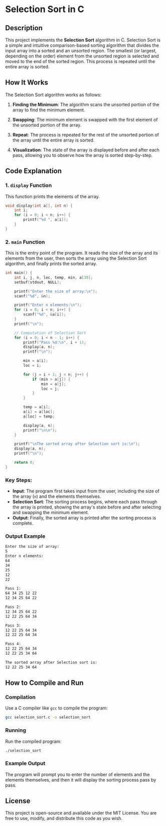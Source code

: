 # Selection Sort in C

## Description

This project implements the **Selection Sort** algorithm in C. Selection Sort is a simple and intuitive comparison-based sorting algorithm that divides the input array into a sorted and an unsorted region. The smallest (or largest, depending on the order) element from the unsorted region is selected and moved to the end of the sorted region. This process is repeated until the entire array is sorted.

## How It Works

The Selection Sort algorithm works as follows:

1. **Finding the Minimum**: The algorithm scans the unsorted portion of the array to find the minimum element.

2. **Swapping**: The minimum element is swapped with the first element of the unsorted portion of the array.

3. **Repeat**: The process is repeated for the rest of the unsorted portion of the array until the entire array is sorted.

4. **Visualization**: The state of the array is displayed before and after each pass, allowing you to observe how the array is sorted step-by-step.

## Code Explanation

### 1. `display` Function

This function prints the elements of the array.

```c
void display(int a[], int n) {
    int i;
    for (i = 0; i < n; i++) {
        printf("%d ", a[i]);
    }
}
```

### 2. `main` Function

This is the entry point of the program. It reads the size of the array and its elements from the user, then sorts the array using the Selection Sort algorithm, and finally prints the sorted array.

```c
int main() {
    int i, j, n, loc, temp, min, a[30];
    setbuf(stdout, NULL);

    printf("Enter the size of array:\n");
    scanf("%d", &n);

    printf("Enter n elements:\n");
    for (i = 0; i < n; i++) {
        scanf("%d", &a[i]);
    }
    printf("\n");

    // Computation of Selection Sort
    for (i = 0; i < n - 1; i++) {
        printf("Pass %d:\n", i + 1);
        display(a, n);
        printf("\n");

        min = a[i];
        loc = i;

        for (j = i + 1; j < n; j++) {
            if (min > a[j]) {
                min = a[j];
                loc = j;
            }
        }

        temp = a[i];
        a[i] = a[loc];
        a[loc] = temp;

        display(a, n);
        printf("\n\n");
    }

    printf("\nThe sorted array after Selection sort is:\n");
    display(a, n);
    printf("\n");

    return 0;
}
```

### Key Steps:

- **Input**: The program first takes input from the user, including the size of the array (`n`) and the elements themselves.
- **Selection Sort**: The sorting process begins, where each pass through the array is printed, showing the array's state before and after selecting and swapping the minimum element.
- **Output**: Finally, the sorted array is printed after the sorting process is complete.

### Output Example

```bash
Enter the size of array:
5
Enter n elements:
64
34
25
12
22

Pass 1:
64 34 25 12 22 
12 34 25 64 22 

Pass 2:
12 34 25 64 22 
12 22 25 64 34 

Pass 3:
12 22 25 64 34 
12 22 25 64 34 

Pass 4:
12 22 25 64 34 
12 22 25 34 64 

The sorted array after Selection sort is:
12 22 25 34 64 
```

## How to Compile and Run

### Compilation

Use a C compiler like `gcc` to compile the program:

```bash
gcc selection_sort.c -o selection_sort
```

### Running

Run the compiled program:

```bash
./selection_sort
```

### Example Output

The program will prompt you to enter the number of elements and the elements themselves, and then it will display the sorting process pass by pass.

## License

This project is open-source and available under the MIT License. You are free to use, modify, and distribute this code as you wish.
